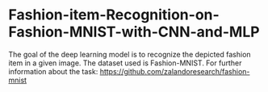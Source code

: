 # Fashion-item-Recognition-on-Fashion-MNIST-with-CNN-and-MLP
The goal of the deep learning model is to recognize the depicted fashion item in a given image.
The dataset used is Fashion-MNIST.
For further information about the task: https://github.com/zalandoresearch/fashion-mnist
